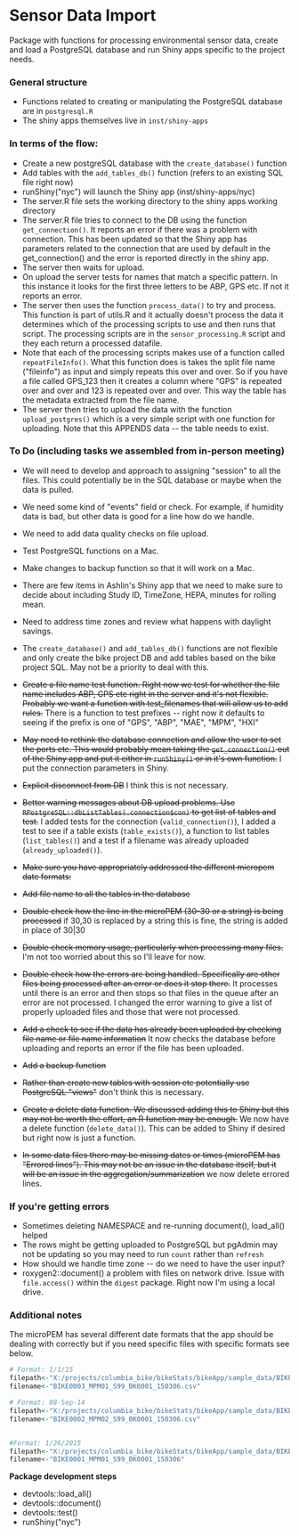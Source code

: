 # Sensor Data Import

Package with functions for processing environmental sensor data, create and load a PostgreSQL database and run Shiny apps specific to the project needs.


### General structure

* Functions related to creating or manipulating the PostgreSQL database are in `postgresql.R`
* The shiny apps themselves live in `inst/shiny-apps`


### In terms of the flow:

* Create a new postgreSQL database with the `create_database()` function
* Add tables with the `add_tables_db()` function (refers to an existing SQL file right now)
* runShiny("nyc") will launch the Shiny app (inst/shiny-apps/nyc)
* The server.R file sets the working directory to the shiny apps working directory
* The server.R file tries to connect to the DB using the function `get_connection()`. It reports an error if there was a problem with connection. This has been updated so that the Shiny app has parameters related to the connection that are used by default in the get_connection() and the error is reported directly in the shiny app.
* The server then waits for upload.
* On upload the server tests for names that match a specific pattern. In this instance it looks for the first three letters to be ABP, GPS etc. If not it reports an error.
* The server then uses the function `process_data()` to try and process. This function is part of utils.R and it actually doesn't process the data it determines which of the processing scripts to use and then runs that script. The processing scripts are in the `sensor_processing.R` script and they each return a processed datafile.
* Note that each of the processing scripts makes use of a function called `repeatFileInfo()`. What this function does is takes the split file name ("fileinfo") as input and simply repeats this over and over. So if you have a file called GPS_123 then it creates a column where "GPS" is repeated over and over and 123 is repeated over and over. This way the table has the metadata extracted from the file name.
* The server then tries to upload the data with the function `upload_postgres()` which is a very simple script with one function for uploading. Note that this APPENDS data -- the table needs to exist.



### To Do (including tasks we assembled from in-person meeting)

*  We will need to develop and approach to assigning "session" to all the files. This could potentially be in the SQL database or maybe when the data is pulled.

* We need some kind of "events" field or check. For example, if humidity data is bad, but other data is good for a line how do we handle.

* We need to add data quality checks on file upload.

* Test PostgreSQL functions on a Mac.

* Make changes to backup function so that it will work on a Mac.

* There are few items in Ashlin's Shiny app that we need to make sure to decide about including Study ID, TimeZone, HEPA, minutes for rolling mean.

* Need to address time zones and review what happens with daylight savings.

* The `create_database()` and `add_tables_db()` functions are not flexible and only create the bike project DB and add tables based on the bike project SQL. May not be a priority to deal with this.

* ~~Create a file name test function. Right now we test for whether the file name includes ABP, GPS etc right in the server and it's not flexible. Probably we want a function with test_filenames that will allow us to add rules.~~ There is a function to test prefixes -- right now it defaults to seeing if the prefix is one of "GPS", "ABP", "MAE", "MPM", "HXI"

* ~~May need to rethink the database connection and allow the user to set the ports etc. This would probably mean taking the `get_connection()` out of the Shiny app and put it either in `runShiny()` or in it's own function.~~ I put the connection parameters in Shiny.
* ~~Explicit disconnect from DB~~ I think this is not necessary.

* ~~Better warning messages about DB upload problems. Use `RPostgreSQL::dbListTables(.connection$con)` to get list of tables and test.~~ I added tests for the connection (`valid_connection()`), I added a test to see if a table exists (`table_exists()`), a function to list tables (`list_tables()`) and a test if a filename was already uploaded (`already_uploaded()`).
* ~~Make sure you have appropriately addressed the different micropem date formats:~~


*  ~~Add file name to all the tables in the database~~

* ~~Double check how the line in the microPEM (30-30 or a string) is being processed~~ if 30,30 is replaced by a string this is fine, the string is added in place of 30|30

* ~~Double check memory usage, particularly when processing many files.~~ I'm not too worried about this so I'll leave for now.

*  ~~Double check how the errors are being handled. Specifically are other files being processed after an error or does it stop there.~~ It processes until there is an error and then stops so that files in the queue after an error are not processed. I changed the error warning to give a list of properly uploaded files and those that were not processed.

* ~~Add a check to see if the data has already been uploaded by checking file name or file name information~~ It now checks the database before uploading and reports an error if the file has been uploaded.

* ~~Add a backup function~~

* ~~Rather than create new tables with session etc potentially use PostgreSQL "views"~~ don't think this is necessary.

* ~~Create a delete data function. We discussed adding this to Shiny but this may not be worth the effort, an R function may be enough.~~ We now have a delete function (`delete_data()`). This can be added to Shiny if desired but right now is just a function.


* ~~In some data files there may be missing dates or times (microPEM has "Errored lines"). This may not be an issue in the database itself, but it will be an issue in the aggregation/summarization~~ we now delete errored lines.


### If you're getting errors

* Sometimes deleting NAMESPACE and re-running document(), load_all() helped
* The rows might be getting uploaded to PostgreSQL but pgAdmin may not be updating so you may need to run `count` rather than `refresh`
* How should we handle time zone -- do we need to have the user input?
* roxygen2::document() a problem with files on network drive. Issue with `file.access()` within the `digest` package. Right now I'm using a local drive.


### Additional notes

The microPEM has several different date formats that the app should be dealing with correctly but if you need specific files with specific formats see below.

```r
# Format: 1/1/15
filepath<-"X:/projects/columbia_bike/bikeStats/bikeApp/sample_data/BIKE0003_MPM01_S99_BK0001_150306.csv"
filename<-"BIKE0003_MPM01_S99_BK0001_150306.csv"

# Format: 08-Sep-14
filepath<-"X:/projects/columbia_bike/bikeStats/bikeApp/sample_data/BIKE0002_MPM02_S99_BK0001_150306.csv"
filename<-"BIKE0002_MPM02_S99_BK0001_150306.csv"


#Format: 1/26/2015
filepath<-"X:/projects/columbia_bike/bikeStats/bikeApp/sample_data/BIKE0001_MPM01_S99_BK0001_150306.csv"
filename<-"BIKE0001_MPM01_S99_BK0001_150306"
```



**Package development steps**

* devtools::load_all()
* devtools::document()
* devtools::test()
* runShiny("nyc")


